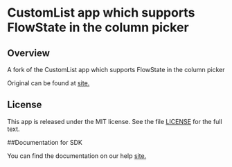 CustomList app which supports FlowState in the column picker
============================================================

## Overview

A fork of the CustomList app which supports FlowState in the column picker 

Original can be found at [site.](https://github.com/RallyApps/app-catalog/tree/master/src/apps/customlist)

## License

This app is released under the MIT license.  See the file [LICENSE](./LICENSE) for the full text.

##Documentation for SDK

You can find the documentation on our help [site.](https://help.rallydev.com/apps/2.1/doc/)
